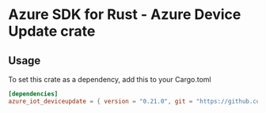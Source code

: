 # Azure SDK for Rust - Azure Device Update crate



## Usage

To set this crate as a dependency, add this to your Cargo.toml

```toml
[dependencies]
azure_iot_deviceupdate = { version = "0.21.0", git = "https://github.com/Azure/azure-sdk-for-rust" }
```
